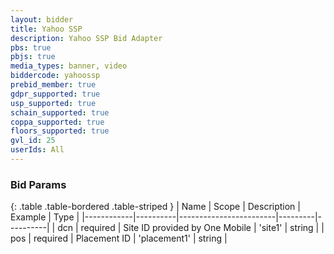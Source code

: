 ```yaml
---
layout: bidder
title: Yahoo SSP
description: Yahoo SSP Bid Adapter
pbs: true
pbjs: true
media_types: banner, video
biddercode: yahoossp
prebid_member: true
gdpr_supported: true
usp_supported: true
schain_supported: true
coppa_supported: true
floors_supported: true
gvl_id: 25
userIds: All
---
```


### Bid Params

{: .table .table-bordered .table-striped }
| Name       | Scope    | Description            | Example | Type     |
|------------|----------|------------------------|---------|----------|
| dcn | required | Site ID provided by One Mobile | 'site1' | string |
| pos | required | Placement ID | 'placement1' | string |
